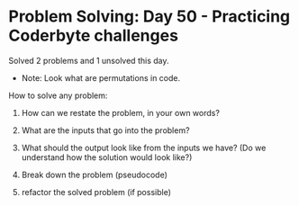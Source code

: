 # Problem Solving: Day 50 - Practicing Coderbyte challenges

Solved 2 problems and 1 unsolved this day.

- Note: Look what are permutations in code.

How to solve any problem:

1. How can we restate the problem, in your own words?

2. What are the inputs that go into the problem?

3. What should the output look like from the inputs we have? (Do we understand how the solution would look like?)

4. Break down the problem (pseudocode)

5. refactor the solved problem (if possible)
